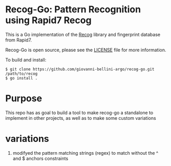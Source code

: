 # Recog-Go: Pattern Recognition using Rapid7 Recog

This is a Go implementation of the [Recog](https://github.com/rapid7/recog/) library and fingerprint database from Rapid7.

Recog-Go is open source, please see the [LICENSE](https://raw.githubusercontent.com/runZeroInc/recog-go/master/LICENSE) file for more information.

To build and install:
```
$ git clone https://github.com/giovanni-bellini-argo/recog-go.git /path/to/recog
$ go install .
```

# Purpose

This repo has as goal to build a tool to make recog-go a standalone to implement in other projects, as well as to make some custom variations

# variations
1. modifyed the pattern matching strings (regex) to match without the ^ and $ anchors constraints